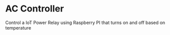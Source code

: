 # AC Controller

Control a IoT Power Relay using Raspberry PI that turns on and off based on temperature 
